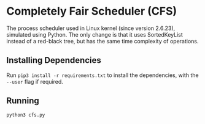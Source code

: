 # Completely Fair Scheduler (CFS)

The process scheduler used in Linux kernel (since version 2.6.23), simulated 
using Python. The only change is that it uses SortedKeyList instead of a 
red-black tree, but has the same time complexity of operations.

## Installing Dependencies

Run `pip3 install -r requirements.txt` to install the dependencies, with the 
`--user` flag if required.

## Running
```python3 cfs.py```
